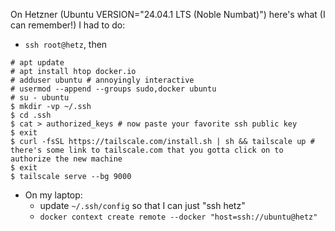 On Hetzner (Ubuntu VERSION="24.04.1 LTS (Noble Numbat)") here's what (I can remember!) I had to do:

- `ssh root@hetz`, then

```shell
# apt update
# apt install htop docker.io
# adduser ubuntu # annoyingly interactive
# usermod --append --groups sudo,docker ubuntu
# su - ubuntu
$ mkdir -vp ~/.ssh
$ cd .ssh
$ cat > authorized_keys # now paste your favorite ssh public key
$ exit
$ curl -fsSL https://tailscale.com/install.sh | sh && tailscale up # there's some link to tailscale.com that you gotta click on to authorize the new machine
$ exit
$ tailscale serve --bg 9000
```

- On my laptop:
  - update `~/.ssh/config` so that I can just "ssh hetz"
  - `docker context create remote --docker "host=ssh://ubuntu@hetz"`
